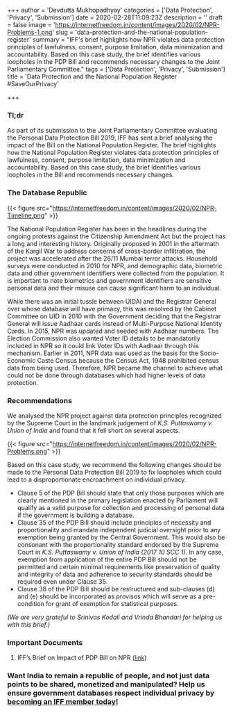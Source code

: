 +++
author = 'Devdutta Mukhopadhyay'
categories = ['Data Protection', 'Privacy', 'Submission']
date = 2020-02-28T11:09:23Z
description = ''
draft = false
image = 'https://internetfreedom.in/content/images/2020/02/NPR-Problems-1.png'
slug = 'data-protection-and-the-national-population-register'
summary = "IFF's brief highlights how NPR violates data protection principles of lawfulness, consent, purpose limitation, data minimization and accountability. Based on this case study, the brief identifies various loopholes in the PDP Bill and recommends necessary changes to the Joint Parliamentary Committee."
tags = ['Data Protection', 'Privacy', 'Submission']
title = 'Data Protection and the National Population Register #SaveOurPrivacy'

+++


### Tl;dr

As part of its submission to the Joint Parliamentary Committee evaluating the Personal Data Protection Bill 2019, IFF has sent a brief analysing the impact of the Bill on the National Population Register. The brief highlights how the National Population Register violates data protection principles of lawfulness, consent, purpose limitation, data minimization and accountability. Based on this case study, the brief identifies various loopholes in the Bill and recommends necessary changes.

### The Database Republic

{{< figure src="https://internetfreedom.in/content/images/2020/02/NPR-Timeline.png" >}}

The National Population Register has been in the headlines during the ongoing protests against the Citizenship Amendment Act but the project has a long and interesting history. Originally proposed in 2001 in the aftermath of the Kargil War to address concerns of cross-border infiltration, the project was accelerated after the 26/11 Mumbai terror attacks. Household surveys were conducted in 2010 for NPR, and demographic data, biometric data and other government identifiers were collected from the population. It is important to note biometrics and government identifiers are sensitive personal data and their misuse can cause significant harm to an individual.

While there was an initial tussle between UIDAI and the Registrar General over whose database will have primacy, this was resolved by the Cabinet Committee on UID in 2010 with the Government deciding that the Registrar General will issue Aadhaar cards instead of Multi-Purpose National Identity Cards. In 2015, NPR was updated and seeded with Aadhaar numbers. The Election Commission also wanted Voter ID details to be mandatorily included in NPR so it could link Voter IDs with Aadhaar through this mechanism. Earlier in 2011, NPR data was used as the basis for the Socio-Economic Caste Census because the Census Act, 1948 prohibited census data from being used. Therefore, NPR became the channel to achieve what could not be done through databases which had higher levels of data protection.

### Recommendations

We analysed the NPR project against data protection principles recognized by the Supreme Court in the landmark judgement of _K.S. Puttaswamy v. Union of India_ and found that it fell short on several aspects.

{{< figure src="https://internetfreedom.in/content/images/2020/02/NPR-Problems.png" >}}

Based on this case study, we recommend the following changes should be made to the Personal Data Protection Bill 2019 to fix loopholes which could lead to a disproportionate encroachment on individual privacy.

* Clause 5 of the PDP Bill should state that only those purposes which are clearly mentioned in the primary legislation enacted by Parliament will qualify as a valid purpose for collection and processing of personal data if the government is building a database.
* Clause 35 of the PDP Bill should include principles of necessity and proportionality and mandate independent judicial oversight prior to any exemption being granted by the Central Government. This would also be consonant with the proportionality standard endorsed by the Supreme Court in _K.S. Puttaswamy v. Union of India (2017 10 SCC 1)._ In any case, exemption from application of the entire PDP Bill should not be permitted and certain minimal requirements like preservation of quality and integrity of data and adherence to security standards should be required even under Clause 35.
* Clause 38 of the PDP Bill should be restructured and sub-clauses (d) and (e) should be incorporated as provisos which will serve as a pre-condition for grant of exemption for statistical purposes.

_(We are very grateful to Srinivas Kodali and Vrinda Bhandari for helping us with this brief.)_

### Important Documents

1. IFF’s Brief on Impact of PDP Bill on NPR ([link](https://drive.google.com/file/d/104V9yn1ygjHjIdK92ZWz7P-oNvbjSrzY/view?usp=sharing))

### Want India to remain a republic of people, and not just data points to be shared, monetized and manipulated? Help us ensure government databases respect individual privacy by [becoming an IFF member today!](https://internetfreedom.in/donate/)

